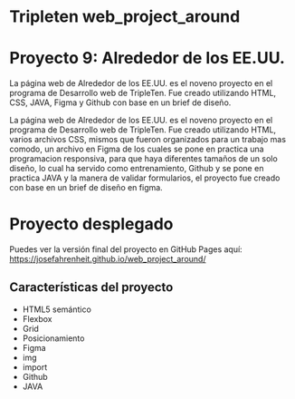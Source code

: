 # Tripleten web_project_around

# Proyecto 9: Alrededor de los EE.UU.

La página web de Alrededor de los EE.UU. es el noveno proyecto en el programa de Desarrollo web de TripleTen. Fue creado utilizando HTML, CSS, JAVA, Figma y Github con base en un brief de diseño.

La página web de Alrededor de los EE.UU. es el noveno proyecto en el programa de Desarrollo web de TripleTen. Fue creado utilizando HTML, varios archivos CSS, mismos que fueron organizados para un trabajo mas comodo, un archivo en Figma de los cuales se pone en practica una programacion responsiva, para que haya diferentes tamaños de un solo diseño, lo cual ha servido como entrenamiento, Github y se pone en practica JAVA y la manera de validar formularios, el proyecto fue creado con base en un brief de diseño en figma.

# Proyecto desplegado

Puedes ver la versión final del proyecto en GitHub Pages aquí:
https://josefahrenheit.github.io/web_project_around/

## Características del proyecto

- HTML5 semántico
- Flexbox
- Grid
- Posicionamiento
- Figma
- img
- import
- Github
- JAVA

